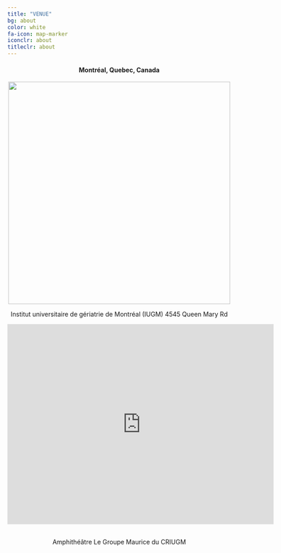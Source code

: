 ```yaml
---
title: "VENUE"
bg: about
color: white
fa-icon: map-marker
iconclr: about
titleclr: about
---
```



<center><h4>Montréal, Quebec, Canada</h4></center>

<center><img style="width:500px;" src="https://media.timeout.com/images/105705909/image.jpg"></center>

<p style ="text-align:center;">Institut universitaire de gériatrie de Montréal (IUGM)
4545 Queen Mary Rd</p>

<center>
<iframe src="https://www.google.com/maps/embed?pb=!1m18!1m12!1m3!1d2655.2537474778637!2d-73.62472277262339!3d45.49114354548545!2m3!1f0!2f0!3f0!3m2!1i1024!2i768!4f13.1!3m3!1m2!1s0x4cc919fb1a9963b1%3A0xb0b08b42f977bbd9!2s4545%20Queen%20Mary%20Rd%2C%20Montreal%2C%20QC%20H3W%201W4!5e0!3m2!1sen!2sca!4v1726264047165!5m2!1sen!2sca" width="600" height="450" style="border:0;" allowfullscreen="" loading="lazy" referrerpolicy="no-referrer-when-downgrade"></iframe>
</center>

<br>
<p style ="text-align:center;">Amphithéâtre Le Groupe Maurice du CRIUGM</p>


